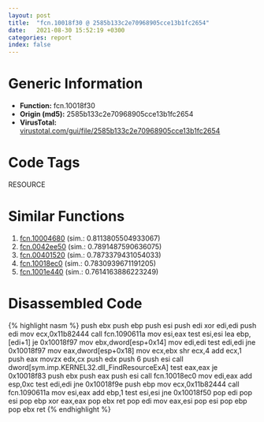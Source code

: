 ```yaml
---
layout: post
title:  "fcn.10018f30 @ 2585b133c2e70968905cce13b1fc2654"
date:   2021-08-30 15:52:19 +0300
categories: report
index: false
---
```


# Generic Information
- **Function:** fcn.10018f30
- **Origin (md5):** 2585b133c2e70968905cce13b1fc2654
- **VirusTotal:** [virustotal.com/gui/file/2585b133c2e70968905cce13b1fc2654][virustotal_ref]

# Code Tags
<span class="tag" id="RESOURCE">RESOURCE</span>


# Similar Functions

1. [fcn.10004680][similar_1_ref] (sim.: 0.8113805504933067)
2. [fcn.0042ee50][similar_2_ref] (sim.: 0.7891487590636075)
3. [fcn.00401520][similar_3_ref] (sim.: 0.7873379431054033)
4. [fcn.10018ec0][similar_4_ref] (sim.: 0.7830939671191205)
5. [fcn.1001e440][similar_5_ref] (sim.: 0.7614163886223249)


# Disassembled Code

{% highlight nasm %}
push ebx
push ebp
push esi
push edi
xor edi,edi
push edi
mov ecx,0x11b82444
call fcn.1090611a
mov esi,eax
test esi,esi
lea ebp,[edi+1]
je 0x10018f97
mov ebx,dword[esp+0x14]
mov edi,edi
test edi,edi
jne 0x10018f97
mov eax,dword[esp+0x18]
mov ecx,ebx
shr ecx,4
add ecx,1
push eax
movzx edx,cx
push edx
push 6
push esi
call dword[sym.imp.KERNEL32.dll_FindResourceExA]
test eax,eax
je 0x10018f83
push ebx
push eax
push esi
call fcn.10018ec0
mov edi,eax
add esp,0xc
test edi,edi
jne 0x10018f9e
push ebp
mov ecx,0x11b82444
call fcn.1090611a
mov esi,eax
add ebp,1
test esi,esi
jne 0x10018f50
pop edi
pop esi
pop ebp
xor eax,eax
pop ebx
ret 
pop edi
mov eax,esi
pop esi
pop ebp
pop ebx
ret 
{% endhighlight %}


[similar_1_ref]: /report/fcn.10004680@4c3818fdf32d89a09257dbc9d3e142ea
[similar_2_ref]: /report/fcn.0042ee50@17d73cbafe6dd96dd6f2291fab06fbb5
[similar_3_ref]: /report/fcn.00401520@2d591d102f09b733d7d0e893e5642beb
[similar_4_ref]: /report/fcn.10018ec0@2585b133c2e70968905cce13b1fc2654
[similar_5_ref]: /report/fcn.1001e440@a7a698c732cb880967bd1318dc083d69
[virustotal_ref]: https://www.virustotal.com/gui/file/2585b133c2e70968905cce13b1fc2654